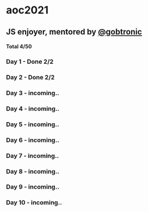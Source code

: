 # aoc2021

## JS enjoyer, mentored by [@gobtronic](https://github.com/gobtronic)

#### Total 4/50

### Day 1 - Done 2/2

### Day 2 - Done 2/2

### Day 3 - incoming..

### Day 4 - incoming..

### Day 5 - incoming..

### Day 6 - incoming..

### Day 7 - incoming..

### Day 8 - incoming..

### Day 9 - incoming..

### Day 10 - incoming..